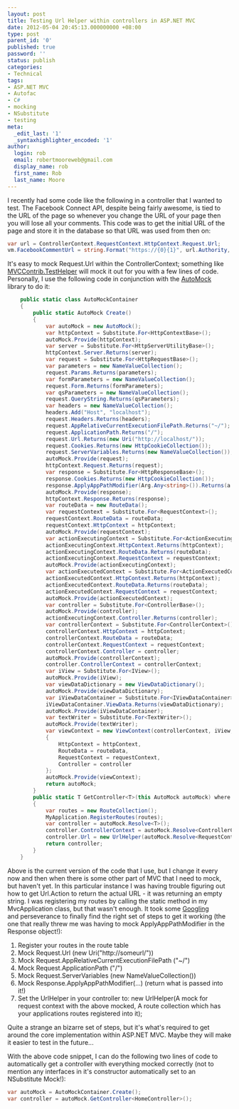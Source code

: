 ```yaml
---
layout: post
title: Testing Url Helper within controllers in ASP.NET MVC
date: 2012-05-04 20:45:13.000000000 +08:00
type: post
parent_id: '0'
published: true
password: ''
status: publish
categories:
- Technical
tags:
- ASP.NET MVC
- Autofac
- C#
- mocking
- NSubstitute
- testing
meta:
  _edit_last: '1'
  _syntaxhighlighter_encoded: '1'
author:
  login: rob
  email: robertmooreweb@gmail.com
  display_name: rob
  first_name: Rob
  last_name: Moore
---
```



I recently had some code like the following in a controller that I wanted to test. The Facebook Connect API, despite being fairly awesome, is tied to the URL of the page so whenever you change the URL of your page then you will lose all your comments. This code was to get the initial URL of the page and store it in the database so that URL was used from then on:



```csharp
var url = ControllerContext.RequestContext.HttpContext.Request.Url;
vm.FacebookCommentUrl = string.Format("https://{0}{1}", url.Authority, Url.Action("Detail", new { Id = "000", Controller = ArticleType.ToString() })).Replace("000", "{0}");
```



It's easy to mock Request.Url within the ControllerContext; something like [MVCContrib.TestHelper](http://mvccontrib.codeplex.com/wikipage?title=TestHelper) will mock it out for you with a few lines of code. Personally, I use the following code in conjunction with the [AutoMock](https://www.nuget.org/packages/AutofacContrib.NSubstitute) library to do it:



```csharp
    public static class AutoMockContainer
    {
        public static AutoMock Create()
        {
            var autoMock = new AutoMock();
            var httpContext = Substitute.For<HttpContextBase>();
            autoMock.Provide(httpContext);
            var server = Substitute.For<HttpServerUtilityBase>();
            httpContext.Server.Returns(server);
            var request = Substitute.For<HttpRequestBase>();
            var parameters = new NameValueCollection();
            request.Params.Returns(parameters);
            var formParameters = new NameValueCollection();
            request.Form.Returns(formParameters);
            var qsParameters = new NameValueCollection();
            request.QueryString.Returns(qsParameters);
            var headers = new NameValueCollection();
            headers.Add("Host", "localhost");
            request.Headers.Returns(headers);
            request.AppRelativeCurrentExecutionFilePath.Returns("~/");
            request.ApplicationPath.Returns("/");
            request.Url.Returns(new Uri("http://localhost/"));
            request.Cookies.Returns(new HttpCookieCollection());
            request.ServerVariables.Returns(new NameValueCollection());
            autoMock.Provide(request);
            httpContext.Request.Returns(request);
            var response = Substitute.For<HttpResponseBase>();
            response.Cookies.Returns(new HttpCookieCollection());
            response.ApplyAppPathModifier(Arg.Any<string>()).Returns(a => a.Arg<string>());
            autoMock.Provide(response);
            httpContext.Response.Returns(response);
            var routeData = new RouteData();
            var requestContext = Substitute.For<RequestContext>();
            requestContext.RouteData = routeData;
            requestContext.HttpContext = httpContext;
            autoMock.Provide(requestContext);
            var actionExecutingContext = Substitute.For<ActionExecutingContext>();
            actionExecutingContext.HttpContext.Returns(httpContext);
            actionExecutingContext.RouteData.Returns(routeData);
            actionExecutingContext.RequestContext = requestContext;
            autoMock.Provide(actionExecutingContext);
            var actionExecutedContext = Substitute.For<ActionExecutedContext>();
            actionExecutedContext.HttpContext.Returns(httpContext);
            actionExecutedContext.RouteData.Returns(routeData);
            actionExecutedContext.RequestContext = requestContext;
            autoMock.Provide(actionExecutedContext);
            var controller = Substitute.For<ControllerBase>();
            autoMock.Provide(controller);
            actionExecutingContext.Controller.Returns(controller);
            var controllerContext = Substitute.For<ControllerContext>();
            controllerContext.HttpContext = httpContext;
            controllerContext.RouteData = routeData;
            controllerContext.RequestContext = requestContext;
            controllerContext.Controller = controller;
            autoMock.Provide(controllerContext);
            controller.ControllerContext = controllerContext;
            var iView = Substitute.For<IView>();
            autoMock.Provide(iView);
            var viewDataDictionary = new ViewDataDictionary();
            autoMock.Provide(viewDataDictionary);
            var iViewDataContainer = Substitute.For<IViewDataContainer>();
            iViewDataContainer.ViewData.Returns(viewDataDictionary);
            autoMock.Provide(iViewDataContainer);
            var textWriter = Substitute.For<TextWriter>();
            autoMock.Provide(textWriter);
            var viewContext = new ViewContext(controllerContext, iView, viewDataDictionary, new TempDataDictionary(), textWriter)
            {
                HttpContext = httpContext,
                RouteData = routeData,
                RequestContext = requestContext,
                Controller = controller
            };
            autoMock.Provide(viewContext);
            return autoMock;
        }
        public static T GetController<T>(this AutoMock autoMock) where T : Controller
        {
            var routes = new RouteCollection();
            MyApplication.RegisterRoutes(routes);
            var controller = autoMock.Resolve<T>();
            controller.ControllerContext = autoMock.Resolve<ControllerContext>();
            controller.Url = new UrlHelper(autoMock.Resolve<RequestContext>(), routes);
            return controller;
        }
    }
```



Above is the current version of the code that I use, but I change it every now and then when there is some other part of MVC that I need to mock, but haven't yet. In this particular instance I was having trouble figuring out how to get Url.Action to return the actual URL - it was returning an empty string. I was registering my routes by calling the static method in my MvcApplication class, but that wasn't enough. It took some [Googling](http://stackoverflow.com/questions/674458/asp-net-mvc-unit-testing-controllers-that-use-urlhelper) and perseverance to finally find the right set of steps to get it working (the one that really threw me was having to mock ApplyAppPathModifier in the Response object!):


1. Register your routes in the route table
2. Mock Request.Url (new Uri("http://someurl/"))
3. Mock Request.AppRelativeCurrentExecutionFilePath ("~/")
4. Mock Request.ApplicationPath ("/")
5. Mock Request.ServerVariables (new NameValueCollection())
6. Mock Response.ApplyAppPathModifier(...) (return what is passed into it!)
7. Set the UrlHelper in your controller to: new UrlHelper(A mock for request context with the above mocked, A route collection which has your applications routes registered into it);



Quite a strange an bizarre set of steps, but it's what's required to get around the core implementation within ASP.NET MVC. Maybe they will make it easier to test in the future...



With the above code snippet, I can do the following two lines of code to automatically get a controller with everything mocked correctly (not to mention any interfaces in it's constructor automatically set to an NSubstitute Mock!):



```csharp
var autoMock = AutoMockContainer.Create();
var controller = autoMock.GetController<HomeController>();
```

